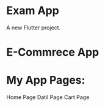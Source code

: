 # Exam App

A new Flutter project.

# E-Commrece App

# My App Pages:
Home Page
Datil Page 
Cart Page 
